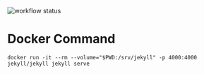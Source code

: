 ![workflow status](https://github.com/shameekagarwal/shameekagarwal.github.io/actions/workflows/pages-deploy.yml/badge.svg)

# Docker Command

```shell
docker run -it --rm --volume="$PWD:/srv/jekyll" -p 4000:4000 jekyll/jekyll jekyll serve
```
